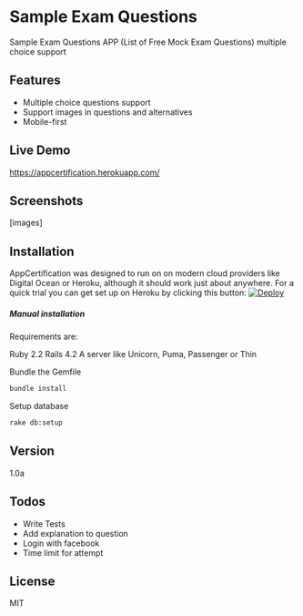  # Sample Exam Questions
 Sample Exam Questions APP (List of Free Mock Exam Questions) multiple choice support

 Features
 ----
 - Multiple choice questions support
 - Support images in questions and alternatives
 - Mobile-first

 Live Demo
 ----
 https://appcertification.herokuapp.com/

 Screenshots
 ----
 [images]


 Installation
 ----
 AppCertification was designed to run on on modern cloud providers like Digital Ocean or Heroku, although it should work just about anywhere. For a quick trial you can get set up on Heroku by clicking this button:
 <a href="https://heroku.com/deploy?template=https://github.com/rog3r/sample_exam_questions">
  <img src="https://www.herokucdn.com/deploy/button.svg" alt="Deploy">
</a>



 ##### Manual installation

 Requirements are:

 Ruby 2.2
 Rails 4.2
 A server like Unicorn, Puma, Passenger or Thin


 Bundle the Gemfile

 ```sh
 bundle install
 ```


  Setup database
  ```sh
  rake db:setup
  ```


 Version
 ----
 1.0a

 Todos
 ----
 - Write Tests
 - Add explanation to question
 - Login with facebook
 - Time limit for attempt



 License
 ----

 MIT

